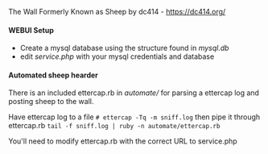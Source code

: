 The Wall Formerly Known as Sheep by dc414 - https://dc414.org/

#### WEBUI Setup
* Create a mysql database using the structure found in _mysql.db_
* edit _service.php_ with your mysql credentials and database

#### Automated sheep hearder
There is an included ettercap.rb in _automate/_ for parsing a ettercap log and posting sheep to the wall.

Have ettercap log to a file ``# ettercap -Tq -m sniff.log`` then pipe it through ettercap.rb ``tail -f sniff.log | ruby -n automate/ettercap.rb``

You'll need to modify ettercap.rb with the correct URL to service.php
